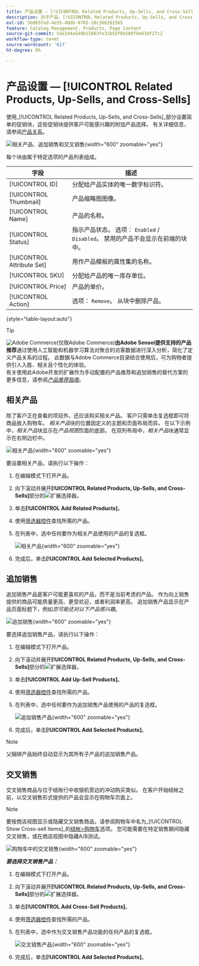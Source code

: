 ```yaml
---
title: 产品设置 — [!UICONTROL Related Products, Up-Sells, and Cross-Sells]
description: 对于产品，[!UICONTROL Related Products, Up-Sells, and Cross-Sells]设置在产品页面上定义简单的促销块，突出显示所选的其他产品。
exl-id: 5bd65fad-4e55-40db-8702-10c366261565
feature: Catalog Management, Products, Page Content
source-git-commit: 5da244a548b15863fe31b5df8b509f8e63df27c2
workflow-type: tm+mt
source-wordcount: '617'
ht-degree: 0%

---
```


# 产品设置 — [!UICONTROL Related Products, Up-Sells, and Cross-Sells]

使用&#x200B;_[!UICONTROL Related Products, Up-Sells, and Cross-Sells]_部分设置简单的促销块，这些促销块提供客户可能感兴趣的附加产品选择。 有关详细信息，请参阅[产品关系](../merchandising-promotions/product-relationships.md)。

![相关产品、追加销售和交叉销售](./assets/product-related-up-sell-cross-sell.png){width="600" zoomable="yes"}

每个块由属于特定选项的产品列表组成。

| 字段 | 描述 |
|--- |--- |
| [!UICONTROL ID] | 分配给产品实体的唯一数字标识符。 |
| [!UICONTROL Thumbnail] | 产品缩略图图像。 |
| [!UICONTROL Name] | 产品的名称。 |
| [!UICONTROL Status] | 指示产品状态。 选项： `Enabled` / `Disabled`。 禁用的产品不会显示在前端的块中。 |
| [!UICONTROL Attribute Set] | 用作产品模板的属性集的名称。 |
| [!UICONTROL SKU] | 分配给产品的唯一库存单位。 |
| [!UICONTROL Price] | 产品的单价。 |
| [!UICONTROL Action] | 选项： `Remove`。 从块中删除产品。 |

{style="table-layout:auto"}

>[!TIP]
>
>![Adobe Commerce](../assets/adobe-logo.svg)(仅限Adobe Commerce)**由Adobe Sensei提供支持的产品推荐**通过使用人工智能和机器学习算法对聚合的访客数据进行深入分析，简化了定义产品关系的过程。 此数据与Adobe Commerce目录结合使用后，可为购物者提供引人入胜、相关且个性化的体验。
><br/>
>有关使用此Adobe开发的扩展作为手动配置的产品推荐和追加销售的替代方案的更多信息，请参阅&#x200B;_[产品推荐指南](https://experienceleague.adobe.com/docs/commerce/product-recommendations/guide-overview.html)_。

## 相关产品

除了客户正在查看的项目外，还应该购买相关产品。 客户只需单击复选框即可将商品放入购物车。 _相关产品_&#x200B;块的位置因定义的主题和页面布局而异。 在以下示例中，_相关产品_&#x200B;块显示在&#x200B;_产品视图_&#x200B;页面的底部。 在双列布局中，_相关产品_&#x200B;块通常显示在右侧边栏中。

![相关产品](./assets/storefront-product-related-products.png){width="600" zoomable="yes"}

要设置相关产品，请执行以下操作：

1. 在编辑模式下打开产品。

1. 向下滚动并展开&#x200B;**[!UICONTROL Related Products, Up-Sells, and Cross-Sells]**&#x200B;部分的![扩展选择器](../assets/icon-display-expand.png)。

1. 单击&#x200B;**[!UICONTROL Add Related Products]**。

1. 使用[筛选器控件](../getting-started/admin-grid-controls.md)查找所需的产品。

1. 在列表中，选中任何要作为相关产品使用的产品的复选框。

   ![相关产品](./assets/products-related-add.png){width="600" zoomable="yes"}

1. 完成后，单击&#x200B;**[!UICONTROL Add Selected Products]**。

## 追加销售

追加销售产品是客户可能更喜欢的产品，而不是当前考虑的产品。 作为向上销售提供的商品可能质量更高、更受欢迎，或者利润率更高。 追加销售产品显示在产品页面标题下，例如&#x200B;_您可能还对以下产品感兴趣_。

![追加销售](./assets/storefront-product-upsell.png){width="600" zoomable="yes"}

要选择追加销售产品，请执行以下操作：

1. 在编辑模式下打开产品。

1. 向下滚动并展开&#x200B;**[!UICONTROL Related Products, Up-Sells, and Cross-Sells]**&#x200B;部分的![扩展选择器](../assets/icon-display-expand.png)。

1. 单击&#x200B;**[!UICONTROL Add Up-Sell Products]**。

1. 使用[筛选器控件](../getting-started/admin-grid-controls.md)查找所需的产品。

1. 在列表中，选中任何要作为追加销售产品使用的产品的复选框。

   ![追加销售产品](./assets/product-up-sell-add.png){width="600" zoomable="yes"}

1. 完成后，单击&#x200B;**[!UICONTROL Add Selected Products]**。

>[!NOTE]
>
>父捆绑产品始终自动显示为其所有子产品的追加销售产品。

## 交叉销售

交叉销售商品与位于结账行中收银机旁边的冲动购买类似。 在客户开始结帐之前，以交叉销售形式提供的产品会显示在购物车页面上。

>[!NOTE]
>
>要按商店视图显示或隐藏交叉销售商品，请参阅购物车中名为&#x200B;_[!UICONTROL Show Cross-sell Items]_的[结帐>购物车](../configuration-reference/sales/checkout.md)选项。 您可能需要在特定销售期间隐藏交叉销售，或在商店视图中隐藏A/B测试。

![购物车中的交叉销售](./assets/storefront-cart-cross-sells.png){width="600" zoomable="yes"}

**_要选择交叉销售产品：_**

1. 在编辑模式下打开产品。

1. 向下滚动并展开&#x200B;**[!UICONTROL Related Products, Up-Sells, and Cross-Sells]**&#x200B;部分的![扩展选择器](../assets/icon-display-expand.png)。

1. 单击&#x200B;**[!UICONTROL Add Cross-Sell Products]**。

1. 使用[筛选器控件](../getting-started/admin-grid-controls.md)查找所需的产品。

1. 在列表中，选中作为交叉销售产品功能的任何产品的复选框。

   ![交叉销售产品](./assets/product-cross-sell-add.png){width="600" zoomable="yes"}

1. 完成后，单击&#x200B;**[!UICONTROL Add Selected Products]**。
